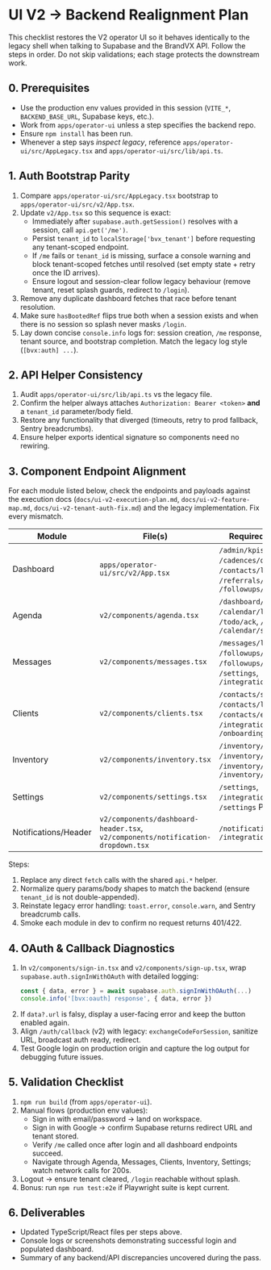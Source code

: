 # UI V2 → Backend Realignment Plan

This checklist restores the V2 operator UI so it behaves identically to the legacy shell when talking to Supabase and the BrandVX API. Follow the steps in order. Do not skip validations; each stage protects the downstream work.

## 0. Prerequisites
- Use the production env values provided in this session (`VITE_*`, `BACKEND_BASE_URL`, Supabase keys, etc.).
- Work from `apps/operator-ui` unless a step specifies the backend repo.
- Ensure `npm install` has been run.
- Whenever a step says *inspect legacy*, reference `apps/operator-ui/src/AppLegacy.tsx` and `apps/operator-ui/src/lib/api.ts`.

## 1. Auth Bootstrap Parity
1. Compare `apps/operator-ui/src/AppLegacy.tsx` bootstrap to `apps/operator-ui/src/v2/App.tsx`.
2. Update `v2/App.tsx` so this sequence is exact:
   - Immediately after `supabase.auth.getSession()` resolves with a session, call `api.get('/me')`.
   - Persist `tenant_id` to `localStorage['bvx_tenant']` before requesting any tenant-scoped endpoint.
   - If `/me` fails or `tenant_id` is missing, surface a console warning and block tenant-scoped fetches until resolved (set empty state + retry once the ID arrives).
   - Ensure logout and session-clear follow legacy behaviour (remove tenant, reset splash guards, redirect to `/login`).
3. Remove any duplicate dashboard fetches that race before tenant resolution.
4. Make sure `hasBootedRef` flips true both when a session exists and when there is no session so splash never masks `/login`.
5. Lay down concise `console.info` logs for: session creation, `/me` response, tenant source, and bootstrap completion. Match the legacy log style (`[bvx:auth] ...`).

## 2. API Helper Consistency
1. Audit `apps/operator-ui/src/lib/api.ts` vs the legacy file.
2. Confirm the helper always attaches `Authorization: Bearer <token>` **and** a `tenant_id` parameter/body field.
3. Restore any functionality that diverged (timeouts, retry to prod fallback, Sentry breadcrumbs).
4. Ensure helper exports identical signature so components need no rewiring.

## 3. Component Endpoint Alignment
For each module listed below, check the endpoints and payloads against the execution docs (`docs/ui-v2-execution-plan.md`, `docs/ui-v2-feature-map.md`, `docs/ui-v2-tenant-auth-fix.md`) and the legacy implementation. Fix every mismatch.

| Module | File(s) | Required Endpoints |
| --- | --- | --- |
| Dashboard | `apps/operator-ui/src/v2/App.tsx` | `/admin/kpis`, `/metrics`, `/cadences/queue`, `/contacts/list`, `/referrals/qr`, `/followups/candidates` |
| Agenda | `v2/components/agenda.tsx` | `/dashboard/agenda`, `/calendar/list`, `/todo/ack`, `/todo/create`, `/calendar/sync` |
| Messages | `v2/components/messages.tsx` | `/messages/list`, `/followups/draft_status`, `/followups/enqueue`, `/settings`, `/integrations/status` |
| Clients | `v2/components/clients.tsx` | `/contacts/segments`, `/contacts/list`, `/contacts/export.csv`, `/integrations/refresh`, `/onboarding/analyze` |
| Inventory | `v2/components/inventory.tsx` | `/inventory/metrics`, `/inventory/items`, `/inventory/merge`, `/inventory/sync` |
| Settings | `v2/components/settings.tsx` | `/settings`, `/integrations/status`, `/settings` POST |
| Notifications/Header | `v2/components/dashboard-header.tsx`, `v2/components/notification-dropdown.tsx` | `/notifications`, `/integrations/status` |

Steps:
1. Replace any direct `fetch` calls with the shared `api.*` helper.
2. Normalize query params/body shapes to match the backend (ensure `tenant_id` is not double-appended).
3. Reinstate legacy error handling: `toast.error`, `console.warn`, and Sentry breadcrumb calls.
4. Smoke each module in dev to confirm no request returns 401/422.

## 4. OAuth & Callback Diagnostics
1. In `v2/components/sign-in.tsx` and `v2/components/sign-up.tsx`, wrap `supabase.auth.signInWithOAuth` with detailed logging:
   ```ts
   const { data, error } = await supabase.auth.signInWithOAuth(...)
   console.info('[bvx:oauth] response', { data, error })
   ```
2. If `data?.url` is falsy, display a user-facing error and keep the button enabled again.
3. Align `/auth/callback` (v2) with legacy: `exchangeCodeForSession`, sanitize URL, broadcast auth ready, redirect.
4. Test Google login on production origin and capture the log output for debugging future issues.

## 5. Validation Checklist
1. `npm run build` (from `apps/operator-ui`).
2. Manual flows (production env values):
   - Sign in with email/password → land on workspace.
   - Sign in with Google → confirm Supabase returns redirect URL and tenant stored.
   - Verify `/me` called once after login and all dashboard endpoints succeed.
   - Navigate through Agenda, Messages, Clients, Inventory, Settings; watch network calls for 200s.
3. Logout → ensure tenant cleared, `/login` reachable without splash.
4. Bonus: run `npm run test:e2e` if Playwright suite is kept current.

## 6. Deliverables
- Updated TypeScript/React files per steps above.
- Console logs or screenshots demonstrating successful login and populated dashboard.
- Summary of any backend/API discrepancies uncovered during the pass.

